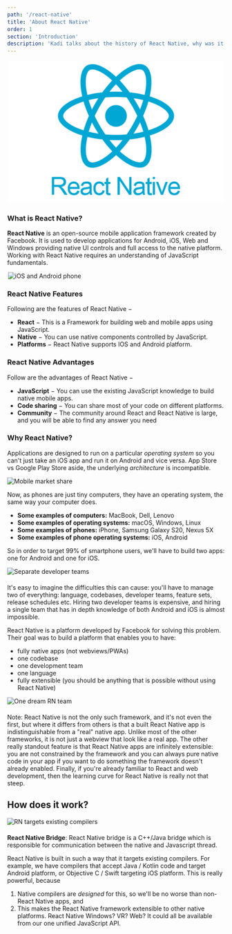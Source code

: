 ```yaml
---
path: '/react-native'
title: 'About React Native'
order: 1
section: 'Introduction'
description: 'Kadi talks about the history of React Native, why was it created and how it works on a high level'
---
```


<div style="width:500px;margin:0 auto;margin-bottom:20px;">
    <img alt="iOS and Android phone" src="./images/react-native.png" />
</div>

### What is React Native?

**React Native** is an open-source mobile application framework created by Facebook. It is used to develop applications for Android, iOS, Web and Windows providing native UI controls and full access to the native platform. Working with React Native requires an understanding of JavaScript fundamentals.

<div style="width:500px;margin:0 auto;margin-bottom:20px;">
    <img alt="iOS and Android phone" src="./images/rn-how-work-1.png" />
</div>

### React Native Features

Following are the features of React Native −

- **React** − This is a Framework for building web and mobile apps using JavaScript.
- **Native** − You can use native components controlled by JavaScript.
- **Platforms** − React Native supports IOS and Android platform.

### React Native Advantages

Follow are the advantages of React Native −

- **JavaScript** − You can use the existing JavaScript knowledge to build native mobile apps.
- **Code sharing** − You can share most of your code on different platforms.
- **Community** − The community around React and React Native is large, and you will be able to find any answer you need

### Why React Native?

Applications are designed to run on a particular _operating system_ so you can't just take an iOS app and run it on Android and vice versa. App Store vs Google Play Store aside, the underlying _architecture_ is incompatible.

<div style="width:600px;margin:0 auto;">
    <img alt="Mobile market share" src="./images/market-share.png" />
</div>

Now, as phones are just tiny computers, they have an operating system, the same way your computer does.

- **Some examples of computers:** MacBook, Dell, Lenovo
- **Some examples of operating systems:** macOS, Windows, Linux
- **Some examples of phones:** iPhone, Samsung Galaxy S20, Nexus 5X
- **Some examples of phone operating systems:** iOS, Android

So in order to target 99% of smartphone users, we'll have to build two apps: one for Android and one for iOS.

<div style="width:600px;margin:0 auto;margin-bottom:20px;">
    <img alt="Separate developer teams" src="./images/rn-how-work-2.png" />
</div>

It's easy to imagine the difficulties this can cause: you'll have to manage two of everything: language, codebases, developer teams, feature sets, release schedules etc. Hiring two developer teams is expensive, and hiring a single team that has in depth knowledge of both Android and iOS is almost impossible.

React Native is a platform developed by Facebook for solving this problem. Their goal was to build a platform that enables you to have:

- fully native apps (not webviews/PWAs)
- one codebase
- one development team
- one language
- fully extensible (you should be anything that is possible without using React Native)

<div style="width:700px;margin:0 auto;margin-bottom:20px;">
    <img alt="One dream RN team" src="./images/rn-how-work-3.png" />
</div>

Note: React Native is not the only such framework, and it's not even the first, but where it differs from others is that a built React Native app is indistinguishable from a "real" native app. Unlike most of the other frameworks, it is not just a webview that look like a real app. The other really standout feature is that React Native apps are infinitely extensible: you are not constrained by the framework and you can always pure native code in your app if you want to do something the framework doesn't already enabled. Finally, if you're already familiar to React and web development, then the learning curve for React Native is really not that steep.

## How does it work?

<div style="width:700px;margin:0 auto;margin-bottom:20px;">
    <img alt="RN targets existing compilers" src="./images/rn-how-work-4.png" />
</div>

**React Native Bridge**: React Native bridge is a C++/Java bridge which is responsible for communication between the native and Javascript thread.

React Native is built in such a way that it targets existing compilers. For example, we have compilers that accept Java / Kotlin code and target Android platform, or Objective C / Swift targeting iOS platform. This is really powerful, because

1. Native compilers are _designed_ for this, so we'll be no worse than non-React Native apps, and
2. This makes the React Native framework extensible to other native platforms. React Native Windows? VR? Web? It could all be available from our one unified JavaScript API.
